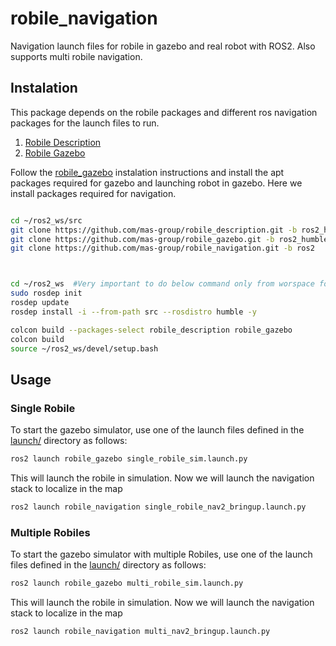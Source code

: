# robile_navigation
Navigation launch files for robile in gazebo and real robot with ROS2. Also supports multi robile navigation.

## Instalation

This package depends on the robile packages and different ros navigation packages for the launch files to run.

1. [Robile Description](https://github.com/mas-group/robile_description/tree/ros2_humble)
2. [Robile Gazebo](https://github.com/mas-group/robile_gazebo/tree/ros2_humble)

Follow the [robile_gazebo](https://github.com/mas-group/robile_gazebo/tree/ros2_humble) instalation instructions and install the apt packages required for gazebo and launching robot in gazebo.
Here we install packages required for navigation.
~~~ sh

cd ~/ros2_ws/src
git clone https://github.com/mas-group/robile_description.git -b ros2_humble
git clone https://github.com/mas-group/robile_gazebo.git -b ros2_humble
git clone https://github.com/mas-group/robile_navigation.git -b ros2



cd ~/ros2_ws  #Very important to do below command only from worspace folder and always
sudo rosdep init
rosdep update
rosdep install -i --from-path src --rosdistro humble -y

colcon build --packages-select robile_description robile_gazebo
colcon build
source ~/ros2_ws/devel/setup.bash
~~~

## Usage

### Single Robile 
To start the gazebo simulator, use one of the launch files defined in the [launch/](launch/) directory as follows:

~~~ sh
ros2 launch robile_gazebo single_robile_sim.launch.py
~~~

This will launch the robile in simulation. Now we will launch the navigation stack to localize in the map

~~~ sh
ros2 launch robile_navigation single_robile_nav2_bringup.launch.py
~~~

### Multiple Robiles
To start the gazebo simulator with multiple Robiles, use one of the launch files defined in the [launch/](launch/) directory as follows:

~~~ sh
ros2 launch robile_gazebo multi_robile_sim.launch.py
~~~

This will launch the robile in simulation. Now we will launch the navigation stack to localize in the map

~~~ sh
ros2 launch robile_navigation multi_nav2_bringup.launch.py
~~~

